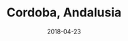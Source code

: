 ---
title: Cordoba, Andalusia
date: 2018-04-23
countries:
  - Spain
resources:
  - src: DSCF7489.jpg
    params: 
      weight: 0
  - src: DSCF7264.jpg
    params: 
      weight: 4
  - src: DSCF7282.jpg
    params: 
      weight: 5
  - src: DSCF7302.jpg
    params: 
      weight: 6
  - src: DSCF7309.jpg
    params: 
      weight: 7
  - src: DSCF7311.jpg
    params: 
      weight: 8
  - src: DSCF7313.jpg
    params: 
      weight: 9
  - src: DSCF7317.jpg
    params: 
      weight: 10
  - src: DSCF7329.jpg
    params: 
      weight: 11
  - src: DSCF7332.jpg
    params: 
      weight: 12
  - src: DSCF7337.jpg
    params: 
      weight: 13
  - src: DSCF7372.jpg
    params: 
      weight: 15
  - src: DSCF7448.jpg
    params: 
      weight: 17
  - src: DSCF7450.jpg
    params: 
      weight: 18
  - src: feature.jpg
    params: 
      weight: 18
  - src: DSCF7458.jpg
    params: 
      weight: 19
  - src: DSCF7459.jpg
    params: 
      weight: 20
---